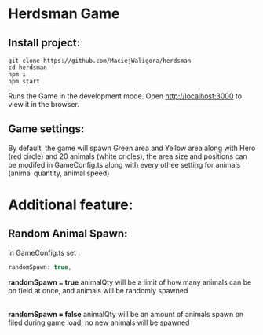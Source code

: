 # Herdsman Game


## Install project:

```
git clone https://github.com/MaciejWaligora/herdsman
cd herdsman
npm i
npm start
```


Runs the Game in the development mode.
Open [http://localhost:3000](http://localhost:3000) to view it in the browser.

## Game settings:

By default, the game will spawn Green area and Yellow area along with Hero (red circle) and 20 animals (white cricles), the area size and positions can be modifed in GameConfig.ts along with every othee setting for animals (animal quantity, animal speed)

# Additional feature: 

## Random Animal Spawn:

in GameConfig.ts set :

```js
randomSpawn: true,

```

 **randomSpawn = true** animalQty will be a limit of how many animals can be on field at once, and animals will be randomly spawned <br /><br />
 
 **randomSpawn = false** animalQty will be an amount of animals spawn on filed during game load, no new animals will be spawned

